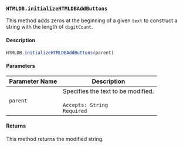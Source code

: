 ### `HTMLDB.initializeHTMLDBAddButtons`

This method adds zeros at the beginning of a given `text` to construct a string with the length of `digitCount`.

#### Description

```javascript
HTMLDB.initializeHTMLDBAddButtons(parent)
```

#### Parameters

| Parameter Name             | Description                               |
| -------------------------- | ----------------------------------------- |
| `parent` | Specifies the text to be modified.<br><br>`Accepts: String`<br>`Required` |

#### Returns

This method returns the modified string.
